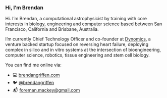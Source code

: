 ### Hi, I’m Brendan

Hi. I’m Brendan, a computational astrophysicist by training with core interests in biology, engineering and computer science based between San Francisco, California and Brisbane, Australia. 

I’m currently Chief Technology Officer and co-founder at [Dynomics](https://www.dynomics.com), a venture backed startup focused on reversing heart failure, deploying complex in silico and in vitro systems at the intersection of bioengineering, computer science, robotics, tissue engineering and stem cell biology.

You can find me online via:

- 💻 [brendangriffen.com](https://brendangriffen.com)
- 🐦 [@brendangriffen](https://twitter.com/brendangriffen)
- 📬 [foreman.mackey@gmail.com](mailto:brendan.f.griffen@gmail.com)

